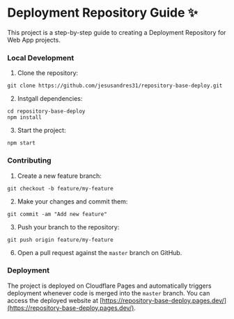# Deployment Repository Guide ✨

This project is a step-by-step guide to creating a Deployment Repository for Web App projects.

### Local Development

1. Clone the repository:

```
git clone https://github.com/jesusandres31/repository-base-deploy.git
```

2. Instgall dependencies:

```
cd repository-base-deploy
npm install
```

3. Start the project:

```
npm start
```

### Contributing

1. Create a new feature branch:

```
git checkout -b feature/my-feature
```

2. Make your changes and commit them:

```
git commit -am "Add new feature"
```

3. Push your branch to the repository:

```
git push origin feature/my-feature
```

6. Open a pull request against the `master` branch on GitHub.

### Deployment

The project is deployed on Cloudflare Pages and automatically triggers deployment whenever code is merged into the `master` branch. You can access the deployed website at [https://repository-base-deploy.pages.dev/](https://repository-base-deploy.pages.dev/).
